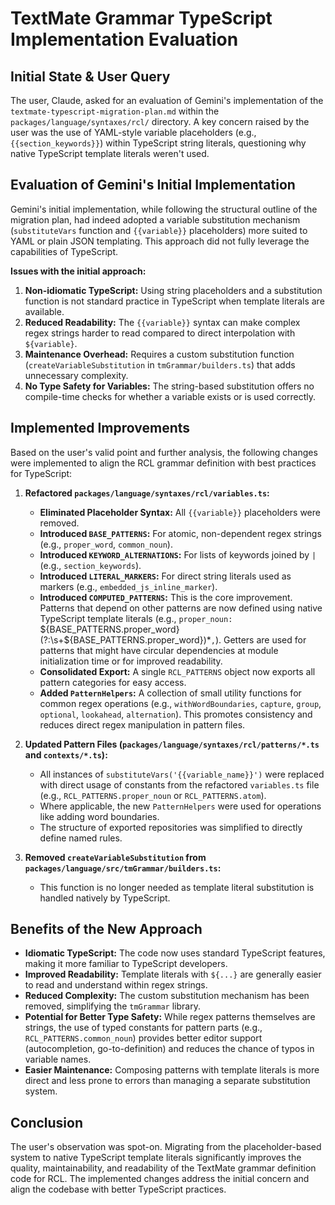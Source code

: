 # TextMate Grammar TypeScript Implementation Evaluation

## Initial State & User Query
The user, Claude, asked for an evaluation of Gemini's implementation of the `textmate-typescript-migration-plan.md` within the `packages/language/syntaxes/rcl/` directory.
A key concern raised by the user was the use of YAML-style variable placeholders (e.g., `{{section_keywords}}`) within TypeScript string literals, questioning why native TypeScript template literals weren't used.

## Evaluation of Gemini's Initial Implementation

Gemini's initial implementation, while following the structural outline of the migration plan, had indeed adopted a variable substitution mechanism (`substituteVars` function and `{{variable}}` placeholders) more suited to YAML or plain JSON templating. This approach did not fully leverage the capabilities of TypeScript.

**Issues with the initial approach:**
1.  **Non-idiomatic TypeScript:** Using string placeholders and a substitution function is not standard practice in TypeScript when template literals are available.
2.  **Reduced Readability:** The `{{variable}}` syntax can make complex regex strings harder to read compared to direct interpolation with `${variable}`.
3.  **Maintenance Overhead:** Requires a custom substitution function (`createVariableSubstitution` in `tmGrammar/builders.ts`) that adds unnecessary complexity.
4.  **No Type Safety for Variables:** The string-based substitution offers no compile-time checks for whether a variable exists or is used correctly.

## Implemented Improvements

Based on the user's valid point and further analysis, the following changes were implemented to align the RCL grammar definition with best practices for TypeScript:

1.  **Refactored `packages/language/syntaxes/rcl/variables.ts`:**
    *   **Eliminated Placeholder Syntax:** All `{{variable}}` placeholders were removed.
    *   **Introduced `BASE_PATTERNS`:** For atomic, non-dependent regex strings (e.g., `proper_word`, `common_noun`).
    *   **Introduced `KEYWORD_ALTERNATIONS`:** For lists of keywords joined by `|` (e.g., `section_keywords`).
    *   **Introduced `LITERAL_MARKERS`:** For direct string literals used as markers (e.g., `embedded_js_inline_marker`).
    *   **Introduced `COMPUTED_PATTERNS`:** This is the core improvement. Patterns that depend on other patterns are now defined using native TypeScript template literals (e.g., `proper_noun: `${BASE_PATTERNS.proper_word}(?:\s+${BASE_PATTERNS.proper_word})*`,`). Getters are used for patterns that might have circular dependencies at module initialization time or for improved readability.
    *   **Consolidated Export:** A single `RCL_PATTERNS` object now exports all pattern categories for easy access.
    *   **Added `PatternHelpers`:** A collection of small utility functions for common regex operations (e.g., `withWordBoundaries`, `capture`, `group`, `optional`, `lookahead`, `alternation`). This promotes consistency and reduces direct regex manipulation in pattern files.

2.  **Updated Pattern Files (`packages/language/syntaxes/rcl/patterns/*.ts` and `contexts/*.ts`):**
    *   All instances of `substituteVars('{{variable_name}}')` were replaced with direct usage of constants from the refactored `variables.ts` file (e.g., `RCL_PATTERNS.proper_noun` or `RCL_PATTERNS.atom`).
    *   Where applicable, the new `PatternHelpers` were used for operations like adding word boundaries.
    *   The structure of exported repositories was simplified to directly define named rules.

3.  **Removed `createVariableSubstitution` from `packages/language/src/tmGrammar/builders.ts`:**
    *   This function is no longer needed as template literal substitution is handled natively by TypeScript.

## Benefits of the New Approach

*   **Idiomatic TypeScript:** The code now uses standard TypeScript features, making it more familiar to TypeScript developers.
*   **Improved Readability:** Template literals with `${...}` are generally easier to read and understand within regex strings.
*   **Reduced Complexity:** The custom substitution mechanism has been removed, simplifying the `tmGrammar` library.
*   **Potential for Better Type Safety:** While regex patterns themselves are strings, the use of typed constants for pattern parts (e.g., `RCL_PATTERNS.common_noun`) provides better editor support (autocompletion, go-to-definition) and reduces the chance of typos in variable names.
*   **Easier Maintenance:** Composing patterns with template literals is more direct and less prone to errors than managing a separate substitution system.

## Conclusion

The user's observation was spot-on. Migrating from the placeholder-based system to native TypeScript template literals significantly improves the quality, maintainability, and readability of the TextMate grammar definition code for RCL. The implemented changes address the initial concern and align the codebase with better TypeScript practices. 